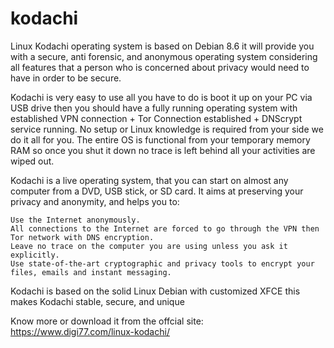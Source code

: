 # kodachi

Linux Kodachi operating system is based on Debian 8.6 it will provide you with a secure, anti forensic, and anonymous operating system considering all features that a person who is concerned about privacy would need to have in order to be secure.

Kodachi is very easy to use all you have to do is boot it up on your PC via USB drive then you should have a fully running operating system with established VPN connection + Tor Connection established + DNScrypt service running. No setup or Linux knowledge is required from your side we do it all for you. The entire OS is functional from your temporary memory RAM so once you shut it down no trace is left behind all your activities are wiped out.

Kodachi is a live operating system, that you can start on almost any computer from a DVD, USB stick, or SD card. It aims at preserving your privacy and anonymity, and helps you to:

    Use the Internet anonymously.
    All connections to the Internet are forced to go through the VPN then Tor network with DNS encryption.
    Leave no trace on the computer you are using unless you ask it explicitly.
    Use state-of-the-art cryptographic and privacy tools to encrypt your files, emails and instant messaging.

Kodachi is based on the solid Linux Debian with customized XFCE this makes Kodachi stable, secure, and unique 

Know more or download it from the offcial site:
https://www.digi77.com/linux-kodachi/
